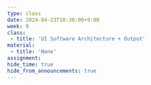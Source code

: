 ```yaml
---
type: class
date: 2024-04-23T10:30:00+9:00
week: 9
class:
 - title: 'UI Software Architecture + Output'
material:
 - title: 'None'
assignment: 
hide_time: true
hide_from_announcements: true
---
```

